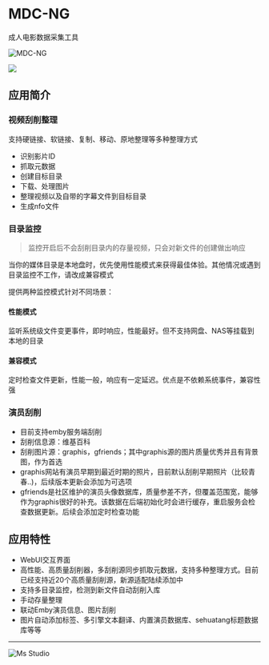 # MDC-NG

成人电影数据采集工具

![MDC-NG](https://file.lifebus.top/imgs/mdc_ng_cover.png)

![](https://img.shields.io/badge/%E6%96%B0%E7%96%86%E8%90%8C%E6%A3%AE%E8%BD%AF%E4%BB%B6%E5%BC%80%E5%8F%91%E5%B7%A5%E4%BD%9C%E5%AE%A4-%E6%8F%90%E4%BE%9B%E6%8A%80%E6%9C%AF%E6%94%AF%E6%8C%81-blue)

## 应用简介

### 视频刮削整理

支持硬链接、软链接、复制、移动、原地整理等多种整理方式

+ 识别影片ID
+ 抓取元数据
+ 创建目标目录
+ 下载、处理图片
+ 整理视频以及自带的字幕文件到目标目录
+ 生成nfo文件

### 目录监控

> 监控开启后不会刮削目录内的存量视频，只会对新文件的创建做出响应

当你的媒体目录是本地盘时，优先使用性能模式来获得最佳体验。其他情况或遇到目录监控不工作，请改成兼容模式

提供两种监控模式针对不同场景：

#### 性能模式

监听系统级文件变更事件，即时响应，性能最好。但不支持网盘、NAS等挂载到本地的目录

#### 兼容模式

定时检查文件更新，性能一般，响应有一定延迟。优点是不依赖系统事件，兼容性强

### 演员刮削

+ 目前支持emby服务端刮削
+ 刮削信息源：维基百科
+ 刮削图片源：graphis，gfriends；其中graphis源的图片质量优秀并且有背景图，作为首选
+ graphis网站有演员早期到最近时期的照片，目前默认刮削早期照片（比较青春..)，后续版本更新会添加为可选项
+ gfriends是社区维护的演员头像数据库，质量参差不齐，但覆盖范围宽，能够作为graphis很好的补充。该数据在后端初始化时会进行缓存，重启服务会检查数据更新。后续会添加定时检查功能

## 应用特性

+ WebUI交互界面
+ 高性能、高质量刮削器，多刮削源同步抓取元数据，支持多种整理方式。目前已经支持近20个高质量刮削源，新源适配陆续添加中
+ 支持多目录监控，检测到新文件自动刮削入库
+ 手动存量整理
+ 联动Emby演员信息、图片刮削
+ 图片自动添加标签、多引擎文本翻译、内置演员数据库、sehuatang标题数据库等等

---

![Ms Studio](https://file.lifebus.top/imgs/ms_blank_001.png)

